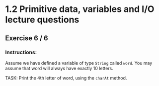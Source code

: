 # 1.2 Primitive data, variables and I/O lecture questions 
## Exercise 6 / 6
### Instructions:
Assume we have defined a variable of type `String` called `word`. You may assume that word will always have exactly 10 letters.

TASK: Print the 4th letter of word, using the `charAt` method.
